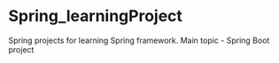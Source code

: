 # Spring_learningProject
Spring projects for learning Spring framework. Main topic - Spring Boot project

